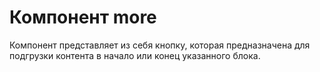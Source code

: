 # Компонент more

Компонент представляет из себя кнопку, которая предназначена для подгрузки контента в начало или конец указанного блока.